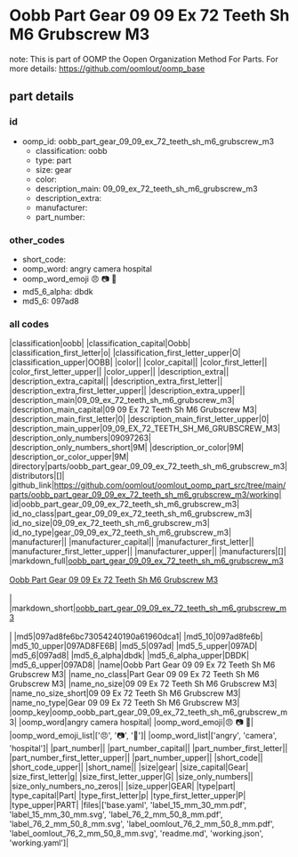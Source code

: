# Oobb Part Gear 09 09 Ex 72 Teeth Sh M6 Grubscrew M3  

note: This is part of OOMP the Oopen Organization Method For Parts. For more details: https://github.com/oomlout/oomp_base

##  part details





### id
* oomp_id: oobb_part_gear_09_09_ex_72_teeth_sh_m6_grubscrew_m3
  * classification: oobb
  * type: part
  * size: gear
  * color: 
  * description_main: 09_09_ex_72_teeth_sh_m6_grubscrew_m3
  * description_extra: 
  * manufacturer: 
  * part_number: 

### other_codes
* short_code: 
* oomp_word: angry camera hospital
* oomp_word_emoji :angry: :camera: :hospital:
* md5_6_alpha: dbdk
* md5_6: 097ad8

### all codes 
|classification|oobb|
|classification_capital|Oobb|
|classification_first_letter|o|
|classification_first_letter_upper|O|
|classification_upper|OOBB|
|color||
|color_capital||
|color_first_letter||
|color_first_letter_upper||
|color_upper||
|description_extra||
|description_extra_capital||
|description_extra_first_letter||
|description_extra_first_letter_upper||
|description_extra_upper||
|description_main|09_09_ex_72_teeth_sh_m6_grubscrew_m3|
|description_main_capital|09 09 Ex 72 Teeth Sh M6 Grubscrew M3|
|description_main_first_letter|0|
|description_main_first_letter_upper|0|
|description_main_upper|09_09_EX_72_TEETH_SH_M6_GRUBSCREW_M3|
|description_only_numbers|09097263|
|description_only_numbers_short|9M|
|description_or_color|9M|
|description_or_color_upper|9M|
|directory|parts/oobb_part_gear_09_09_ex_72_teeth_sh_m6_grubscrew_m3|
|distributors|[]|
|github_link|https://github.com/oomlout/oomlout_oomp_part_src/tree/main/parts/oobb_part_gear_09_09_ex_72_teeth_sh_m6_grubscrew_m3/working|
|id|oobb_part_gear_09_09_ex_72_teeth_sh_m6_grubscrew_m3|
|id_no_class|part_gear_09_09_ex_72_teeth_sh_m6_grubscrew_m3|
|id_no_size|09_09_ex_72_teeth_sh_m6_grubscrew_m3|
|id_no_type|gear_09_09_ex_72_teeth_sh_m6_grubscrew_m3|
|manufacturer||
|manufacturer_capital||
|manufacturer_first_letter||
|manufacturer_first_letter_upper||
|manufacturer_upper||
|manufacturers|[]|
|markdown_full|[oobb_part_gear_09_09_ex_72_teeth_sh_m6_grubscrew_m3](https://github.com/oomlout/oomlout_oomp_part_src/tree/main/parts/oobb_part_gear_09_09_ex_72_teeth_sh_m6_grubscrew_m3/working)<br>[](https://github.com/oomlout/oomlout_oomp_part_src/tree/main/parts/oobb_part_gear_09_09_ex_72_teeth_sh_m6_grubscrew_m3/working)<br>[Oobb Part Gear 09 09 Ex 72 Teeth Sh M6 Grubscrew M3](https://github.com/oomlout/oomlout_oomp_part_src/tree/main/parts/oobb_part_gear_09_09_ex_72_teeth_sh_m6_grubscrew_m3/working)<br><br>|
|markdown_short|[oobb_part_gear_09_09_ex_72_teeth_sh_m6_grubscrew_m3](https://github.com/oomlout/oomlout_oomp_part_src/tree/main/parts/oobb_part_gear_09_09_ex_72_teeth_sh_m6_grubscrew_m3/working)<br><br>|
|md5|097ad8fe6bc73054240190a61960dca1|
|md5_10|097ad8fe6b|
|md5_10_upper|097AD8FE6B|
|md5_5|097ad|
|md5_5_upper|097AD|
|md5_6|097ad8|
|md5_6_alpha|dbdk|
|md5_6_alpha_upper|DBDK|
|md5_6_upper|097AD8|
|name|Oobb Part Gear 09 09 Ex 72 Teeth Sh M6 Grubscrew M3|
|name_no_class|Part Gear 09 09 Ex 72 Teeth Sh M6 Grubscrew M3|
|name_no_size|09 09 Ex 72 Teeth Sh M6 Grubscrew M3|
|name_no_size_short|09 09 Ex 72 Teeth Sh M6 Grubscrew M3|
|name_no_type|Gear 09 09 Ex 72 Teeth Sh M6 Grubscrew M3|
|oomp_key|oomp_oobb_part_gear_09_09_ex_72_teeth_sh_m6_grubscrew_m3|
|oomp_word|angry camera hospital|
|oomp_word_emoji|:angry: :camera: :hospital:|
|oomp_word_emoji_list|[':angry:', ':camera:', ':hospital:']|
|oomp_word_list|['angry', 'camera', 'hospital']|
|part_number||
|part_number_capital||
|part_number_first_letter||
|part_number_first_letter_upper||
|part_number_upper||
|short_code||
|short_code_upper||
|short_name||
|size|gear|
|size_capital|Gear|
|size_first_letter|g|
|size_first_letter_upper|G|
|size_only_numbers||
|size_only_numbers_no_zeros||
|size_upper|GEAR|
|type|part|
|type_capital|Part|
|type_first_letter|p|
|type_first_letter_upper|P|
|type_upper|PART|
|files|['base.yaml', 'label_15_mm_30_mm.pdf', 'label_15_mm_30_mm.svg', 'label_76_2_mm_50_8_mm.pdf', 'label_76_2_mm_50_8_mm.svg', 'label_oomlout_76_2_mm_50_8_mm.pdf', 'label_oomlout_76_2_mm_50_8_mm.svg', 'readme.md', 'working.json', 'working.yaml']|
